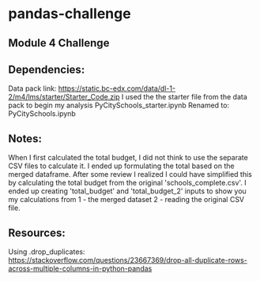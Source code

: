 # pandas-challenge
## Module 4 Challenge

## Dependencies: 
Data pack link: https://static.bc-edx.com/data/dl-1-2/m4/lms/starter/Starter_Code.zip
I used the the starter file from the data pack to begin my analysis
    PyCitySchools_starter.ipynb
    Renamed to: PyCitySchools.ipynb

## Notes:
When I first calculated the total budget, I did not think to use the separate CSV files to calculate it. I ended up formulating the total based on the merged dataframe. After some review I realized I could have simplified this by calculating the total budget from the original 'schools_complete.csv'. I ended up creating 'total_budget' and 'total_budget_2' inputs to show you my calculations from 1 - the merged dataset 2 - reading the original CSV file. 

## Resources:

Using .drop_duplicates: https://stackoverflow.com/questions/23667369/drop-all-duplicate-rows-across-multiple-columns-in-python-pandas